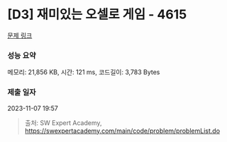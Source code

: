 # [D3] 재미있는 오셀로 게임 - 4615 

[문제 링크](https://swexpertacademy.com/main/code/problem/problemDetail.do?contestProbId=AWQmA4uK8ygDFAXj) 

### 성능 요약

메모리: 21,856 KB, 시간: 121 ms, 코드길이: 3,783 Bytes

### 제출 일자

2023-11-07 19:57



> 출처: SW Expert Academy, https://swexpertacademy.com/main/code/problem/problemList.do